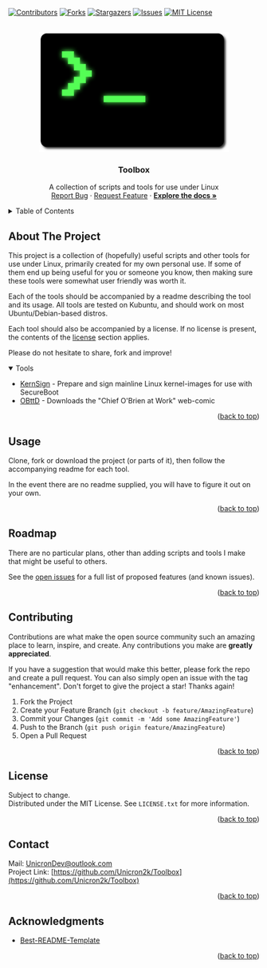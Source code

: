 
<div id="top"></div>

<!-- PROJECT SHIELDS -->
<!--
*** I'm using markdown "reference style" links for readability.
*** Reference links are enclosed in brackets [ ] instead of parentheses ( ).
*** See the bottom of this document for the declaration of the reference variables
*** for contributors-url, forks-url, etc. This is an optional, concise syntax you may use.
*** https://www.markdownguide.org/basic-syntax/#reference-style-links
-->
[![Contributors][contributors-shield]][contributors-url]
[![Forks][forks-shield]][forks-url]
[![Stargazers][stars-shield]][stars-url]
[![Issues][issues-shield]][issues-url]
[![MIT License][license-shield]][license-url]



<!-- PROJECT LOGO -->
<br />
<div align="center">
  <a href="https://github.com/Unicron2k/Toolbox">
    <img src="images/console.png" alt="Logo" width="380" height="240">
  </a>

<h3 align="center">Toolbox</h3>

  <p align="center">
    A collection of scripts and tools for use under Linux
    <br />
    <a href="https://github.com/Unicron2k/Toolbox/issues">Report Bug</a>
    ·
    <a href="https://github.com/Unicron2k/Toolbox/issues">Request Feature</a>
    ·
    <a href="https://github.com/Unicron2k/Toolbox">
		<strong>Explore the docs »</strong>
	</a>
  </p>
</div>



<!-- TABLE OF CONTENTS -->
<details>
  <summary>Table of Contents</summary>
  <ol>
	  <li><a href="#about-the-project">About The Project</a></li>
	  <li><a href="#usage">Usage</a></li>
	  <li><a href="#roadmap">Roadmap</a></li>
	  <li><a href="#contributing">Contributing</a></li>
	  <li><a href="#license">License</a></li>
	  <li><a href="#contact">Contact</a></li>
	  <li><a href="#acknowledgments">Acknowledgments</a></li>
	</ol>
</details>



<!-- ABOUT THE PROJECT -->
## About The Project
This project is a collection of (hopefully) useful scripts and other tools for use under Linux, primarily created for my own personal use. If some of them end up being useful for you or someone you know, then making sure these tools were somewhat user friendly was worth it.

Each of the tools should be accompanied by a readme describing the tool and its usage. All tools are tested on Kubuntu, and should work on most Ubuntu/Debian-based distros.

Each tool should also be accompanied by a license. If no license is present, the contents of the [license](#license) section applies.

Please do not hesitate to share, fork and improve!

<!-- TABLE OF PROJECTS -->
<details open="open">
  <summary>Tools</summary>
  <ul>
    <li><a href="KernSign/">KernSign</a> - Prepare and sign mainline Linux kernel-images for use with SecureBoot</li>
    <li><a href="OBttD/">OBttD</a> - Downloads the "Chief O'Brien at Work" web-comic</li>
  </ul>
</details>

<p align="right">(<a href="#top">back to top</a>)</p>



<!-- USAGE -->
## Usage
Clone, fork or download the project (or parts of it), then follow the accompanying readme for each tool.

In the event there are no readme supplied, you will have to figure it out on your own.

<p align="right">(<a href="#top">back to top</a>)</p>



<!-- ROADMAP -->
## Roadmap
There are no particular plans, other than adding scripts and tools I make that might be useful to others.

See the [open issues](https://github.com/Unicron2k/Toolbox/issues) for a full list of proposed features (and known issues).

<p align="right">(<a href="#top">back to top</a>)</p>



<!-- CONTRIBUTING -->
## Contributing

Contributions are what make the open source community such an amazing place to learn, inspire, and create. Any contributions you make are **greatly appreciated**.

If you have a suggestion that would make this better, please fork the repo and create a pull request. You can also simply open an issue with the tag "enhancement".
Don't forget to give the project a star! Thanks again!

1. Fork the Project
2. Create your Feature Branch (`git checkout -b feature/AmazingFeature`)
3. Commit your Changes (`git commit -m 'Add some AmazingFeature'`)
4. Push to the Branch (`git push origin feature/AmazingFeature`)
5. Open a Pull Request

<p align="right">(<a href="#top">back to top</a>)</p>



<!-- LICENSE -->
## License

Subject to change.  
Distributed under the MIT License. See `LICENSE.txt` for more information.

<p align="right">(<a href="#top">back to top</a>)</p>



<!-- CONTACT -->
## Contact

Mail: [UnicronDev@outlook.com](mailto:UnicronDev@outlook.com)  
Project Link: [https://github.com/Unicron2k/Toolbox](https://github.com/Unicron2k/Toolbox)

<p align="right">(<a href="#top">back to top</a>)</p>



<!-- ACKNOWLEDGMENTS -->
## Acknowledgments

* [Best-README-Template](https://github.com/othneildrew/Best-README-Template/)

<p align="right">(<a href="#top">back to top</a>)</p>



<!-- MARKDOWN LINKS & IMAGES -->
<!-- https://www.markdownguide.org/basic-syntax/#reference-style-links -->
[contributors-shield]: https://img.shields.io/github/contributors/Unicron2k/Toolbox.svg?style=for-the-badge
[contributors-url]: https://github.com/Unicron2k/Toolbox/graphs/contributors
[forks-shield]: https://img.shields.io/github/forks/Unicron2k/Toolbox.svg?style=for-the-badge
[forks-url]: https://github.com/Unicron2k/Toolbox/network/members
[stars-shield]: https://img.shields.io/github/stars/Unicron2k/Toolbox.svg?style=for-the-badge
[stars-url]: https://github.com/Unicron2k/Toolbox/stargazers
[issues-shield]: https://img.shields.io/github/issues/Unicron2k/Toolbox.svg?style=for-the-badge
[issues-url]: https://github.com/Unicron2k/Toolbox/issues
[license-shield]: https://img.shields.io/github/license/Unicron2k/Toolbox.svg?style=for-the-badge&
[license-url]: https://github.com/Unicron2k/Toolbox/blob/master/LICENSE.txt
